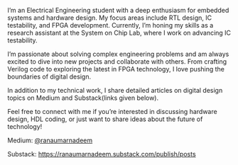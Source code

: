 I’m an Electrical Engineering student with a deep enthusiasm for embedded systems and hardware design. My focus areas include RTL design, IC testability, and FPGA development. Currently, I’m honing my skills as a research assistant at the System on Chip Lab, where I work on advancing IC testability.

I’m passionate about solving complex engineering problems and am always excited to dive into new projects and collaborate with others. From crafting Verilog code to exploring the latest in FPGA technology, I love pushing the boundaries of digital design.

In addition to my technical work, I share detailed articles on digital design topics on Medium and Substack(links given below).

Feel free to connect with me if you’re interested in discussing hardware design, HDL coding, or just want to share ideas about the future of technology!

Medium: [@ranaumarnadeem](https://medium.com/@ranaumarnadeem)

Substack: https://ranaumarnadeem.substack.com/publish/posts
